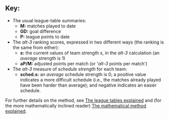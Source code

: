 ## Key:

* The usual league-table summaries:
  - **M:** matches played to date
  - **GD:** goal difference
  - **P:** league points to date
* The *alt-3* ranking scores, expressed in two different ways 
(the ranking is the same from either):
  - **_s_:** the current values of team strength *s*, in the *alt-3* calculation (an *average* strength is 1)
  - **aP/M:** adjusted points per match (or '*alt-3* points per match')
* The *alt-3* measure of *schedule strength* for each team:
  - **sched.s:** an *average* schedule strength is 0; a positive value indicates
a more difficult schedule (i.e., the matches already played have been harder
than average); and negative indicates an easier schedule.

For further details on the method, see 
[The league tables explained](/about/tables-explained) and (for the more 
mathematically inclined reader) [The mathematical method explained](./the-maths/).
